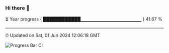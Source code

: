 ### Hi there 👋

⏳ Year progress { ████████████▁▁▁▁▁▁▁▁▁▁▁▁▁▁▁▁▁▁ } 41.67 %

---

⏰ Updated on Sat, 01 Jun 2024 12:06:18 GMT

![Progress Bar CI](https://github.com/liununu/liununu/workflows/Progress%20Bar%20CI/badge.svg)
